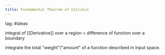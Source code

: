 ```yaml
---
title: Fundamental Theorem of Calculus
---
```

tag: #ideas

integral of [[Derivative]] over a region = difference of function over a boundary

integrate the total "weight"/"amount" of a function described in input space.
